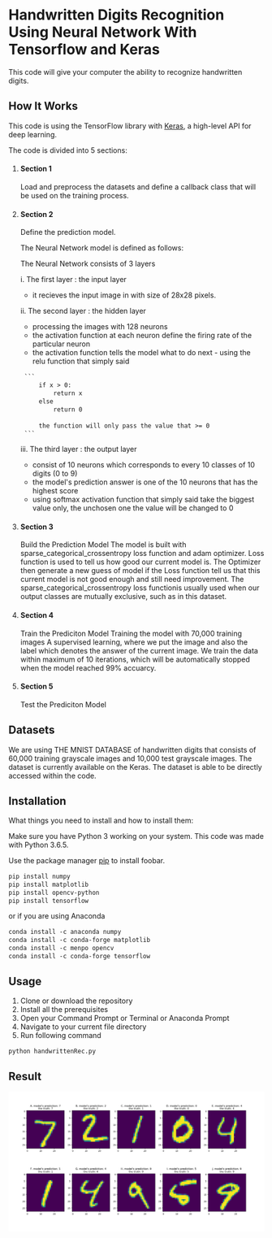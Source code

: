 # Handwritten Digits Recognition Using Neural Network With Tensorflow and Keras

This code will give your computer the ability to recognize handwritten digits.

## How It Works
This code is using the TensorFlow library with [Keras](https://www.tensorflow.org/beta/guide/keras), a high-level API for deep learning.

The code is divided into 5 sections:
1. #### Section 1
   Load and preprocess the datasets and define a callback class that will be used on the training process. 
2. #### Section 2
   Define the prediction model.

   The Neural Network model is defined as follows:

   The Neural Network consists of 3 layers

   i. The first layer : the input layer

     - it recieves the input image in with size of 28x28 pixels.

   ii. The second layer : the hidden layer
      -  processing the images with 128 neurons
      -  the activation function at each neuron define the firing rate of the particular neuron
      -  the activation function tells the model what to do next
        - using the relu function that simply said
        
        ```
            if x > 0:
                return x
            else 
                return 0

            the function will only pass the value that >= 0    
        ```
     iii. The third layer : the output layer
      -  consist of 10 neurons which corresponds to every 10 classes of 10 digits (0 to 9)
      -  the model's prediction answer is one of the 10 neurons that has the highest score
      -  using softmax activation function that simply said take the biggest value only, the unchosen one the value will be changed to 0

3. #### Section 3
   Build the Prediction Model
   The model is built with sparse_categorical_crossentropy loss function and adam optimizer.
   Loss function is used to tell us how good our current model is.
   The Optimizer then generate a new guess of model if the Loss function tell us that this current model is not good enough and still need improvement.
   The sparse_categorical_crossentropy loss functionis usually used when our output classes are mutually exclusive, such as in this dataset.
   
5. #### Section 4
   Train the Prediciton Model
   Training the model with 70,000 training images
   A supervised learning, where we put the image and also the label which denotes the answer of the current image.
   We train the data within maximum of 10 iterations, which will be automatically stopped when the model reached 99% accuarcy.
7. #### Section 5
   Test the Prediciton Model



## Datasets
We are using THE MNIST DATABASE of handwritten digits that consists of 60,000 training grayscale images and 10,000 test grayscale images. The dataset is currently available on the Keras. The dataset is able to be directly accessed within the code.

## Installation
What things you need to install and how to install them:

Make sure you have Python 3 working on your system. This code was made with Python 3.6.5.

Use the package manager [pip](https://pip.pypa.io/en/stable/) to install foobar.

```
pip install numpy
pip install matplotlib
pip install opencv-python
pip install tensorflow
```
or if you are using Anaconda
```
conda install -c anaconda numpy
conda install -c conda-forge matplotlib
conda install -c menpo opencv
conda install -c conda-forge tensorflow
```

## Usage
1. Clone or download the repository
2. Install all the prerequisites
3. Open your Command Prompt or Terminal or Anaconda Prompt
4. Navigate to your current file directory
5. Run following command

```
python handwrittenRec.py
```
## Result
![Result Image](https://raw.githubusercontent.com/JoshEvan/Handwritten-Digits-Recognition-Using-Neural-Network-With-Tensorflow-and-Keras/master/handwrittenRec.PNG)

